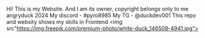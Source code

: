 Hi! This is my Website. And I am its owner, copyright belongs only to me angryduck
2024
My discord - #pyro8985
My TG - @duckdev001
This repo and websity shows my skills in Frontend
<img src"https://img.freepik.com/premium-photo/white-duck_146508-4941.jpg">
